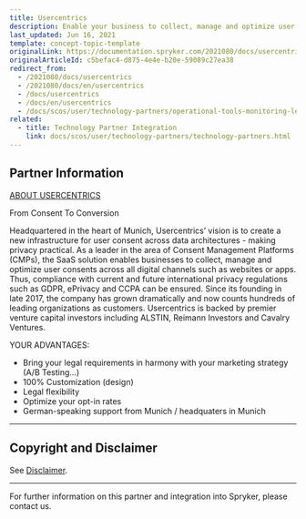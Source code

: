 ```yaml
---
title: Usercentrics
description: Enable your business to collect, manage and optimize user consents across all digital such as websites or apps by integrating Usercentrics into the Spryker Commerce OS.
last_updated: Jun 16, 2021
template: concept-topic-template
originalLink: https://documentation.spryker.com/2021080/docs/usercentrics
originalArticleId: c5befac4-d875-4e4e-b20e-59089c27ea38
redirect_from:
  - /2021080/docs/usercentrics
  - /2021080/docs/en/usercentrics
  - /docs/usercentrics
  - /docs/en/usercentrics
  - /docs/scos/user/technology-partners/operational-tools-monitoring-legal-etc/usercentrics.html
related:
  - title: Technology Partner Integration
    link: docs/scos/user/technology-partners/technology-partners.html
---
```


## Partner Information

[ABOUT USERCENTRICS](https://usercentrics.com/)

From Consent To Conversion

Headquartered in the heart of Munich, Usercentrics’ vision is to create a new infrastructure for user consent across data architectures - making privacy practical. As a leader in the area of Consent Management Platforms (CMPs), the SaaS solution enables businesses to collect, manage and optimize user consents across all digital channels such as websites or apps. Thus, compliance with current and future international privacy regulations such as GDPR, ePrivacy and CCPA can be ensured. Since its founding in late 2017, the company has grown  dramatically and now counts hundreds of leading organizations as customers. Usercentrics is backed by premier venture capital investors including ALSTIN, Reimann Investors and Cavalry Ventures.

YOUR ADVANTAGES:
* Bring your legal requirements in harmony with your marketing strategy (A/B Testing...)
* 100% Customization (design)
* Legal flexibility
* Optimize your opt-in rates
* German-speaking support from Munich / headquaters in Munich

---

## Copyright and Disclaimer

See [Disclaimer](https://github.com/spryker/spryker-documentation).

---

For further information on this partner and integration into Spryker, please contact us.

<div class="hubspot-form js-hubspot-form" data-portal-id="2770802" data-form-id="163e11fb-e833-4638-86ae-a2ca4b929a41" id="hubspot-1"></div>
